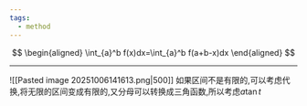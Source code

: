 ```yaml
---
tags:
  - method
---
```


$$
\begin{aligned}
\int_{a}^b f(x)dx=\int_{a}^b f(a+b-x)dx
\end{aligned}
$$

---
![[Pasted image 20251006141613.png|500]]
如果区间不是有限的,可以考虑代换,将无限的区间变成有限的,又分母可以转换成三角函数,所以考虑$a\tan t$
